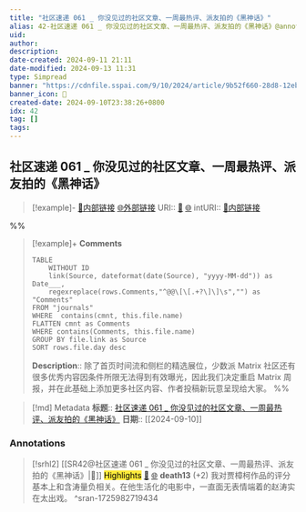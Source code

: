 ```yaml
---
title: "社区速递 061 _ 你没见过的社区文章、一周最热评、派友拍的《黑神话》"
alias: 42-社区速递 061 _ 你没见过的社区文章、一周最热评、派友拍的《黑神话》@annote
uid: 
author: 
description: 
date-created: 2024-09-11 21:11
date-modified: 2024-09-13 11:31
type: Simpread
banner: "https://cdnfile.sspai.com/9/10/2024/article/9b52f660-28d8-12eb-7eff-bd2d31dab769.png "
banner_icon: 🔖
created-date: 2024-09-10T23:38:26+0800
idx: 42
tag: []
tags: 
---
```


## 社区速递 061 _ 你没见过的社区文章、一周最热评、派友拍的《黑神话》

> [!example]- [🧷内部链接](<http://localhost:7026/unread/42>) [🌐外部链接](<>)
> URI:: [🧷](<http://localhost:7026/unread/42>) [🌐](<>)
> intURI:: [🧷内部链接](<http://localhost:7026/reading/42>)

%%

> [!example]+ **Comments**
>
> ```dataview
> TABLE 
>     WITHOUT ID
>     link(Source, dateformat(date(Source), "yyyy-MM-dd")) as Date___, 
>     regexreplace(rows.Comments,"^@@\[\[.+?\]\]\s","") as "Comments"
> FROM "journals"
> WHERE  contains(cmnt, this.file.name)
> FLATTEN cmnt as Comments
> WHERE contains(Comments, this.file.name)
> GROUP BY file.link as Source
> SORT rows.file.day desc
> ```
>  **Description**:: 除了首页时间流和侧栏的精选展位，少数派 Matrix 社区还有很多优秀内容因条件所限无法得到有效曝光，因此我们决定重启 Matrix 周报，并在此基础上添加更多社区内容、作者投稿新玩意呈现给大家。
%%

> [!md] Metadata
> **标题**:: [社区速递 061 _ 你没见过的社区文章、一周最热评、派友拍的《黑神话》](https://sspai.com/post/92190)
> **日期**:: [[2024-09-10]]

### Annotations

> [!srhl2] [[SR42@社区速递 061 _ 你没见过的社区文章、一周最热评、派友拍的《黑神话》|📄]] <mark style="background-color: #ffeb3b">Highlights</mark> [🧷](<http://localhost:7026/unread/42#id=1725982719434>) [🌐](<#id=1725982719434>)
> **death13** (+2) 我对贾樟柯作品的评分基本上和含涛量负相关。在他生活化的电影中，一直面无表情端着的赵涛实在太出戏。
> ^sran-1725982719434
